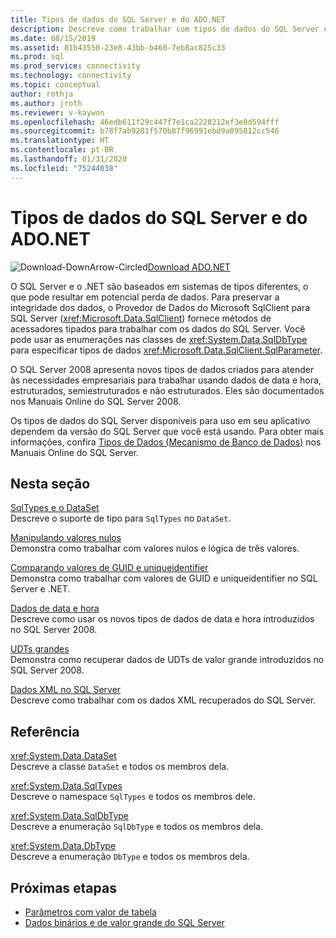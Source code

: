 ```yaml
---
title: Tipos de dados do SQL Server e do ADO.NET
description: Descreve como trabalhar com tipos de dados do SQL Server e como eles interagem com os tipos de dados do .NET.
ms.date: 08/15/2019
ms.assetid: 81b43550-23e8-43bb-b460-7eb8ac825c33
ms.prod: sql
ms.prod_service: connectivity
ms.technology: connectivity
ms.topic: conceptual
author: rothja
ms.author: jroth
ms.reviewer: v-kaywon
ms.openlocfilehash: 46edb611f29c447f7e1ca2228212ef3e0d594fff
ms.sourcegitcommit: b78f7ab9281f570b87f96991ebd9a095812cc546
ms.translationtype: HT
ms.contentlocale: pt-BR
ms.lasthandoff: 01/31/2020
ms.locfileid: "75244038"
---
```

# <a name="sql-server-data-types-and-adonet"></a>Tipos de dados do SQL Server e do ADO.NET

![Download-DownArrow-Circled](../../../ssdt/media/download.png)[Download ADO.NET](../../sql-connection-libraries.md#anchor-20-drivers-relational-access)

O SQL Server e o .NET são baseados em sistemas de tipos diferentes, o que pode resultar em potencial perda de dados. Para preservar a integridade dos dados, o Provedor de Dados do Microsoft SqlClient para SQL Server (<xref:Microsoft.Data.SqlClient>) fornece métodos de acessadores tipados para trabalhar com os dados do SQL Server. Você pode usar as enumerações nas classes de <xref:System.Data.SqlDbType> para especificar tipos de dados <xref:Microsoft.Data.SqlClient.SqlParameter>.  
  
O SQL Server 2008 apresenta novos tipos de dados criados para atender às necessidades empresariais para trabalhar usando dados de data e hora, estruturados, semiestruturados e não estruturados. Eles são documentados nos Manuais Online do SQL Server 2008.  
  
Os tipos de dados do SQL Server disponíveis para uso em seu aplicativo dependem da versão do SQL Server que você está usando. Para obter mais informações, confira [Tipos de Dados (Mecanismo de Banco de Dados)](https://go.microsoft.com/fwlink/?LinkID=107468) nos Manuais Online do SQL Server.
  
## <a name="in-this-section"></a>Nesta seção  
[SqlTypes e o DataSet](sqltypes-dataset.md)  
Descreve o suporte de tipo para `SqlTypes` no `DataSet`.  
  
[Manipulando valores nulos](handle-null-values.md)  
Demonstra como trabalhar com valores nulos e lógica de três valores.  
  
[Comparando valores de GUID e uniqueidentifier](compare-guid-uniqueidentifier-values.md)  
Demonstra como trabalhar com valores de GUID e uniqueidentifier no SQL Server e .NET.  
  
[Dados de data e hora](date-time-data.md)  
Descreve como usar os novos tipos de dados de data e hora introduzidos no SQL Server 2008.  
  
[UDTs grandes](large-udts.md)  
Demonstra como recuperar dados de UDTs de valor grande introduzidos no SQL Server 2008.  
  
[Dados XML no SQL Server](xml-data-sql-server.md)  
Descreve como trabalhar com os dados XML recuperados do SQL Server.  
  
## <a name="reference"></a>Referência  
<xref:System.Data.DataSet>  
Descreve a classe `DataSet` e todos os membros dela.  
  
<xref:System.Data.SqlTypes>  
Descreve o namespace `SqlTypes` e todos os membros dele.  
  
<xref:System.Data.SqlDbType>  
Descreve a enumeração `SqlDbType` e todos os membros dela.  
  
<xref:System.Data.DbType>  
Descreve a enumeração `DbType` e todos os membros dela.  
  
## <a name="next-steps"></a>Próximas etapas
- [Parâmetros com valor de tabela](table-valued-parameters.md)
- [Dados binários e de valor grande do SQL Server](sql-server-binary-large-value-data.md)
